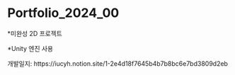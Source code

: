 # Portfolio_2024_00
<p>*미완성 2D 프로젝트</p>
<p>*Unity 엔진 사용</p>
<p>개발일지: https://iucyh.notion.site/1-2e4d18f7645b4b7b8bc6e7bd3809d2eb</p>
